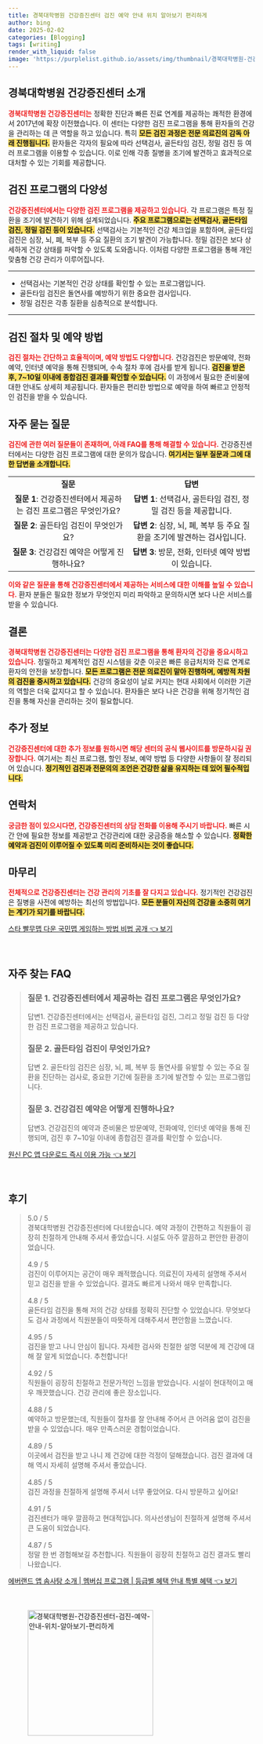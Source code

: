 ```yaml
---
title: 경북대학병원 건강증진센터 검진 예약 안내 위치 알아보기 편리하게
author: bing
date: 2025-02-02
categories: [Blogging]
tags: [writing]
render_with_liquid: false
image: 'https://purplelist.github.io/assets/img/thumbnail/경북대학병원-건강증진센터-검진-예약-안내-위치-알아보기-편리하게.webp'
---
```



<h2 id='건강증진센터소개'>경북대학병원 건강증진센터 소개</h2>

<p><b><span style="color: #ee2323;">경북대학병원 건강증진센터는</span></b> 정확한 진단과 빠른 진료 연계를 제공하는 쾌적한 환경에서 2017년에 확장 이전했습니다. 이 센터는 다양한 검진 프로그램을 통해 환자들의 건강을 관리하는 데 큰 역할을 하고 있습니다. 특히 <b><span style="background-color: #ffe066;">모든 검진 과정은 전문 의료진의 감독 아래 진행됩니다.</span></b> 환자들은 각자의 필요에 따라 선택검사, 골든타임 검진, 정밀 검진 등 여러 프로그램을 이용할 수 있습니다. 이로 인해 각종 질병을 조기에 발견하고 효과적으로 대처할 수 있는 기회를 제공합니다.</p>

<h2 id='검진프로그램'>검진 프로그램의 다양성</h2>

<p><b><span style="color: #ee2323;">건강증진센터에서는 다양한 검진 프로그램을 제공하고 있습니다.</span></b> 각 프로그램은 특정 질환을 조기에 발견하기 위해 설계되었습니다. <b><span style="background-color: #ffe066;">주요 프로그램으로는 선택검사, 골든타임 검진, 정밀 검진 등이 있습니다.</span></b> 선택검사는 기본적인 건강 체크업을 포함하며, 골든타임 검진은 심장, 뇌, 폐, 복부 등 주요 질환의 조기 발견이 가능합니다. 정밀 검진은 보다 상세하게 건강 상태를 파악할 수 있도록 도와줍니다. 이처럼 다양한 프로그램을 통해 개인 맞춤형 건강 관리가 이루어집니다.</p>

<hr />

<ul>
    <li>선택검사는 기본적인 건강 상태를 확인할 수 있는 프로그램입니다.</li>
    <li>골든타임 검진은 돌연사를 예방하기 위한 중요한 검사입니다.</li>
    <li>정밀 검진은 각종 질환을 심층적으로 분석합니다.</li>
</ul>

<hr />

<h2 id='검진절차'>검진 절차 및 예약 방법</h2>

<p><b><span style="color: #ee2323;">검진 절차는 간단하고 효율적이며, 예약 방법도 다양합니다.</span></b> 건강검진은 방문예약, 전화예약, 인터넷 예약을 통해 진행되며, 수속 절차 후에 검사를 받게 됩니다. <b><span style="background-color: #ffe066;">검진을 받은 후, 7~10일 이내에 종합검진 결과를 확인할 수 있습니다.</span></b> 이 과정에서 필요한 준비물에 대한 안내도 상세히 제공됩니다. 환자들은 편리한 방법으로 예약을 하여 빠르고 안정적인 검진을 받을 수 있습니다.</p>

<h2 id='자주하는질문'>자주 묻는 질문</h2>

<p><b><span style="color: #ee2323;">검진에 관한 여러 질문들이 존재하며, 아래 FAQ를 통해 해결할 수 있습니다.</span></b> 건강증진센터에서는 다양한 검진 프로그램에 대한 문의가 많습니다. <b><span style="background-color: #ffe066;">여기서는 일부 질문과 그에 대한 답변을 소개합니다.</span></b></p>

<table>
    <tr>
        <td style="text-align: center; height: 17px;"><b>질문</b></td>
        <td style="text-align: center; height: 17px;"><b>답변</b></td>
    </tr>
    <tr>
        <td style="text-align: center; height: 17px;"><b>질문 1</b>: 건강증진센터에서 제공하는 검진 프로그램은 무엇인가요?</td>
        <td style="text-align: center; height: 17px;"><b>답변 1</b>: 선택검사, 골든타임 검진, 정밀 검진 등을 제공합니다.</td>
    </tr>
    <tr>
        <td style="text-align: center; height: 17px;"><b>질문 2</b>: 골든타임 검진이 무엇인가요?</td>
        <td style="text-align: center; height: 17px;"><b>답변 2</b>: 심장, 뇌, 폐, 복부 등 주요 질환을 조기에 발견하는 검사입니다.</td>
    </tr>
    <tr>
        <td style="text-align: center; height: 17px;"><b>질문 3</b>: 건강검진 예약은 어떻게 진행하나요?</td>
        <td style="text-align: center; height: 17px;"><b>답변 3</b>: 방문, 전화, 인터넷 예약 방법이 있습니다.</td>
    </tr>
</table>

<p><b><span style="color: #ee2323;">이와 같은 질문을 통해 건강증진센터에서 제공하는 서비스에 대한 이해를 높일 수 있습니다.</span></b> 환자 분들은 필요한 정보가 무엇인지 미리 파악하고 문의하시면 보다 나은 서비스를 받을 수 있습니다.</p>

<h2 id='결론'>결론</h2>

<p><b><span style="color: #ee2323;">경북대학병원 건강증진센터는 다양한 검진 프로그램을 통해 환자의 건강을 중요시하고 있습니다.</span></b> 정밀하고 체계적인 검진 시스템을 갖춘 이곳은 빠른 응급처치와 진료 연계로 환자의 안전을 보장합니다. <b><span style="background-color: #ffe066;">모든 프로그램은 전문 의료진이 맡아 진행하며, 예방적 차원의 검진을 중시하고 있습니다.</span></b> 건강의 중요성이 날로 커지는 현대 사회에서 이러한 기관의 역할은 더욱 값지다고 할 수 있습니다. 환자들은 보다 나은 건강을 위해 정기적인 검진을 통해 자신을 관리하는 것이 필요합니다.</p>

<h2 id='추가정보'>추가 정보</h2>

<p><b><span style="color: #ee2323;">건강증진센터에 대한 추가 정보를 원하시면 해당 센터의 공식 웹사이트를 방문하시길 권장합니다.</span></b> 여기서는 최신 프로그램, 할인 정보, 예약 방법 등 다양한 사항들이 잘 정리되어 있습니다. <b><span style="background-color: #ffe066;">정기적인 검진과 전문의의 조언은 건강한 삶을 유지하는 데 있어 필수적입니다.</span></b></p>

<h2 id='연락처'>연락처</h2>

<p><b><span style="color: #ee2323;">궁금한 점이 있으시다면, 건강증진센터의 상담 전화를 이용해 주시기 바랍니다.</span></b> 빠른 시간 안에 필요한 정보를 제공받고 건강관리에 대한 궁금증을 해소할 수 있습니다. <b><span style="background-color: #ffe066;">정확한 예약과 검진이 이루어질 수 있도록 미리 준비하시는 것이 좋습니다.</span></b></p>

<h2 id='마무리'>마무리</h2>

<p><b><span style="color: #ee2323;">전체적으로 건강증진센터는 건강 관리의 기초를 잘 다지고 있습니다.</span></b> 정기적인 건강검진은 질병을 사전에 예방하는 최선의 방법입니다. <b><span style="background-color: #ffe066;">모든 분들이 자신의 건강을 소중히 여기는 계기가 되기를 바랍니다.</span></b></p>


<p><a class="click-button" title="스타 빨무맵 다운 국민맵 게임하는 방법 비법 공개" href="https://purplelist.github.io/posts/%EC%8A%A4%ED%83%80-%EB%B9%A8%EB%AC%B4%EB%A7%B5-%EB%8B%A4%EC%9A%B4-%EA%B5%AD%EB%AF%BC%EB%A7%B5-%EA%B2%8C%EC%9E%84%ED%95%98%EB%8A%94-%EB%B0%A9%EB%B2%95-%EB%B9%84%EB%B2%95-%EA%B3%B5%EA%B0%9C/" rel="dofollow">스타 빨무맵 다운 국민맵 게임하는 방법 비법 공개 👈 보기</a></p><br>
<h2 id='자주_찾는_FAQ'>자주 찾는 FAQ</h2>
<div itemscope="" itemtype="https://schema.org/FAQPage"> 
<blockquote> 
<div itemscope="" itemprop="mainEntity" itemtype="https://schema.org/Question"> 
<h3 itemprop="name">질문 1. 건강증진센터에서 제공하는 검진 프로그램은 무엇인가요?</h3> 
<div itemscope="" itemprop="acceptedAnswer" itemtype="https://schema.org/Answer"> 
<span itemprop="text"> 
<p>답변1. 건강증진센터에서는 선택검사, 골든타임 검진, 그리고 정밀 검진 등 다양한 검진 프로그램을 제공하고 있습니다.</p> 
</span> 
</div> 
</div> 
<div itemscope="" itemprop="mainEntity" itemtype="https://schema.org/Question"> 
<h3 itemprop="name">질문 2. 골든타임 검진이 무엇인가요?</h3> 
<div itemscope="" itemprop="acceptedAnswer" itemtype="https://schema.org/Answer"> 
<span itemprop="text"> 
<p>답변 2. 골든타임 검진은 심장, 뇌, 폐, 복부 등 돌연사를 유발할 수 있는 주요 질환을 진단하는 검사로, 중요한 기간에 질환을 조기에 발견할 수 있는 프로그램입니다.</p> 
</span> 
</div> 
</div> 
<div itemscope="" itemprop="mainEntity" itemtype="https://schema.org/Question"> 
<h3 itemprop="name">질문 3. 건강검진 예약은 어떻게 진행하나요?</h3> 
<div itemscope="" itemprop="acceptedAnswer" itemtype="https://schema.org/Answer"> 
<span itemprop="text"> 
<p>답변3. 건강검진의 예약과 준비물은 방문예약, 전화예약, 인터넷 예약을 통해 진행되며, 검진 후 7~10일 이내에 종합검진 결과를 확인할 수 있습니다.</p> 
</span> 
</div> 
</div> 
</blockquote> 
</div>
<p><a class="click-button" title="원신 PC 앱 다운로드 즉시 이용 가능" href="https://purplelist.github.io/posts/%EC%9B%90%EC%8B%A0-PC-%EC%95%B1-%EB%8B%A4%EC%9A%B4%EB%A1%9C%EB%93%9C-%EC%A6%89%EC%8B%9C-%EC%9D%B4%EC%9A%A9-%EA%B0%80%EB%8A%A5/" rel="dofollow">원신 PC 앱 다운로드 즉시 이용 가능 👈 보기</a></p><br>
<h2 id='후기'>후기</h2>
<div itemscope itemtype="https://schema.org/Product">
  <blockquote>
  <div itemprop="review" itemscope itemtype="https://schema.org/Review">
      <div itemprop="reviewRating" itemscope itemtype="https://schema.org/Rating"> <span itemprop="ratingValue">5.0</span> / <span itemprop="bestRating">5</span> </div>
      <span itemprop="reviewBody">경북대학병원 건강증진센터에 다녀왔습니다. 예약 과정이 간편하고 직원들이 굉장히 친절하게 안내해 주셔서 좋았습니다. 시설도 아주 깔끔하고 편안한 환경이었습니다.</span>
  </div>
  <br>
  <div itemprop="review" itemscope itemtype="https://schema.org/Review">
      <div itemprop="reviewRating" itemscope itemtype="https://schema.org/Rating"> <span itemprop="ratingValue">4.9</span> / <span itemprop="bestRating">5</span> </div>
      <span itemprop="reviewBody">검진이 이루어지는 공간이 매우 쾌적했습니다. 의료진이 자세히 설명해 주셔서 믿고 검진을 받을 수 있었습니다. 결과도 빠르게 나와서 매우 만족합니다.</span>
  </div>
  <br>
  <div itemprop="review" itemscope itemtype="https://schema.org/Review">
      <div itemprop="reviewRating" itemscope itemtype="https://schema.org/Rating"> <span itemprop="ratingValue">4.8</span> / <span itemprop="bestRating">5</span> </div>
      <span itemprop="reviewBody">골든타임 검진을 통해 저의 건강 상태를 정확히 진단할 수 있었습니다. 무엇보다도 검사 과정에서 직원분들이 따뜻하게 대해주셔서 편안함을 느꼈습니다.</span>
  </div>
  <br>
  <div itemprop="review" itemscope itemtype="https://schema.org/Review">
      <div itemprop="reviewRating" itemscope itemtype="https://schema.org/Rating"> <span itemprop="ratingValue">4.95</span> / <span itemprop="bestRating">5</span> </div>
      <span itemprop="reviewBody">검진을 받고 나니 안심이 됩니다. 자세한 검사와 친절한 설명 덕분에 제 건강에 대해 잘 알게 되었습니다. 추천합니다!</span>
  </div>
  <br>
  <div itemprop="review" itemscope itemtype="https://schema.org/Review">
      <div itemprop="reviewRating" itemscope itemtype="https://schema.org/Rating"> <span itemprop="ratingValue">4.92</span> / <span itemprop="bestRating">5</span> </div>
      <span itemprop="reviewBody">직원들이 굉장히 친절하고 전문가적인 느낌을 받았습니다. 시설이 현대적이고 매우 깨끗했습니다. 건강 관리에 좋은 장소입니다.</span>
  </div>
  <br>
  <div itemprop="review" itemscope itemtype="https://schema.org/Review">
      <div itemprop="reviewRating" itemscope itemtype="https://schema.org/Rating"> <span itemprop="ratingValue">4.88</span> / <span itemprop="bestRating">5</span> </div>
      <span itemprop="reviewBody">예약하고 방문했는데, 직원들이 절차를 잘 안내해 주어서 큰 어려움 없이 검진을 받을 수 있었습니다. 매우 만족스러운 경험이었습니다.</span>
  </div>
  <br>
  <div itemprop="review" itemscope itemtype="https://schema.org/Review">
      <div itemprop="reviewRating" itemscope itemtype="https://schema.org/Rating"> <span itemprop="ratingValue">4.89</span> / <span itemprop="bestRating">5</span> </div>
      <span itemprop="reviewBody">이곳에서 검진을 받고 나니 제 건강에 대한 걱정이 덜해졌습니다. 검진 결과에 대해 역시 자세히 설명해 주셔서 좋았습니다.</span>
  </div>
  <br>
  <div itemprop="review" itemscope itemtype="https://schema.org/Review">
      <div itemprop="reviewRating" itemscope itemtype="https://schema.org/Rating"> <span itemprop="ratingValue">4.85</span> / <span itemprop="bestRating">5</span> </div>
      <span itemprop="reviewBody">검진 과정을 친절하게 설명해 주셔서 너무 좋았어요. 다시 방문하고 싶어요!</span>
  </div>
  <br>
  <div itemprop="review" itemscope itemtype="https://schema.org/Review">
      <div itemprop="reviewRating" itemscope itemtype="https://schema.org/Rating"> <span itemprop="ratingValue">4.91</span> / <span itemprop="bestRating">5</span> </div>
      <span itemprop="reviewBody">검진센터가 매우 깔끔하고 현대적입니다. 의사선생님이 친절하게 설명해 주셔서 큰 도움이 되었습니다.</span>
  </div>
  <br>
  <div itemprop="review" itemscope itemtype="https://schema.org/Review">
      <div itemprop="reviewRating" itemscope itemtype="https://schema.org/Rating"> <span itemprop="ratingValue">4.87</span> / <span itemprop="bestRating">5</span> </div>
      <span itemprop="reviewBody">정말 한 번 경험해보길 추천합니다. 직원들이 굉장히 친절하고 검진 결과도 빨리 나왔습니다.</span>
  </div>
  </blockquote>
</div>
<p><a class="click-button" title="에버랜드 앱 솜사탕 소개 | 멤버십 프로그램 | 등급별 혜택 안내 특별 혜택" href="https://purplelist.github.io/posts/%EC%97%90%EB%B2%84%EB%9E%9C%EB%93%9C-%EC%95%B1-%EC%86%9C%EC%82%AC%ED%83%95-%EC%86%8C%EA%B0%9C-%EB%A9%A4%EB%B2%84%EC%8B%AD-%ED%94%84%EB%A1%9C%EA%B7%B8%EB%9E%A8-%EB%93%B1%EA%B8%89%EB%B3%84-%ED%98%9C%ED%83%9D-%EC%95%88%EB%82%B4-%ED%8A%B9%EB%B3%84-%ED%98%9C%ED%83%9D/" rel="dofollow">에버랜드 앱 솜사탕 소개 | 멤버십 프로그램 | 등급별 혜택 안내 특별 혜택 👈 보기</a></p><br>
<figure class="image"><img src="https://purplelist.github.io/assets/img/thumbnail/경북대학병원-건강증진센터-검진-예약-안내-위치-알아보기-편리하게.webp" alt="경북대학병원-건강증진센터-검진-예약-안내-위치-알아보기-편리하게" width="256" height="256"></figure>